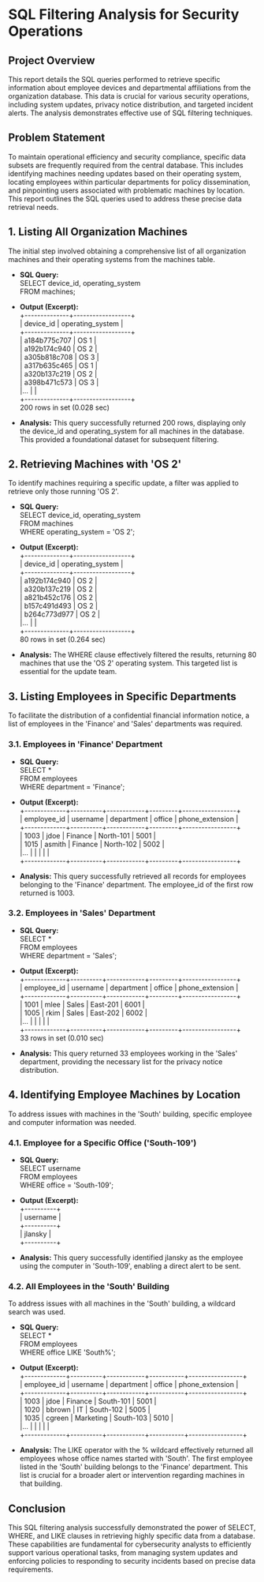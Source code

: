 # **SQL Filtering Analysis for Security Operations**

## **Project Overview**

This report details the SQL queries performed to retrieve specific information about employee devices and departmental affiliations from the organization database. This data is crucial for various security operations, including system updates, privacy notice distribution, and targeted incident alerts. The analysis demonstrates effective use of SQL filtering techniques.

## **Problem Statement**

To maintain operational efficiency and security compliance, specific data subsets are frequently required from the central database. This includes identifying machines needing updates based on their operating system, locating employees within particular departments for policy dissemination, and pinpointing users associated with problematic machines by location. This report outlines the SQL queries used to address these precise data retrieval needs.

## **1\. Listing All Organization Machines**

The initial step involved obtaining a comprehensive list of all organization machines and their operating systems from the machines table.

* **SQL Query:**  
  SELECT device\_id, operating\_system  
  FROM machines;

* **Output (Excerpt):**  
  \+--------------+------------------+  
  | device\_id    | operating\_system |  
  \+--------------+------------------+  
  | a184b775c707 | OS 1             |  
  | a192b174c940 | OS 2             |  
  | a305b818c708 | OS 3             |  
  | a317b635c465 | OS 1             |  
  | a320b137c219 | OS 2             |  
  | a398b471c573 | OS 3             |  
  |...           |                  |  
  \+--------------+------------------+  
  200 rows in set (0.028 sec)

* **Analysis:** This query successfully returned 200 rows, displaying only the device\_id and operating\_system for all machines in the database. This provided a foundational dataset for subsequent filtering.

## **2\. Retrieving Machines with 'OS 2'**

To identify machines requiring a specific update, a filter was applied to retrieve only those running 'OS 2'.

* **SQL Query:**  
  SELECT device\_id, operating\_system  
  FROM machines  
  WHERE operating\_system \= 'OS 2';

* **Output (Excerpt):**  
  \+--------------+------------------+  
  | device\_id    | operating\_system |  
  \+--------------+------------------+  
  | a192b174c940 | OS 2             |  
  | a320b137c219 | OS 2             |  
  | a821b452c176 | OS 2             |  
  | b157c491d493 | OS 2             |  
  | b264c773d977 | OS 2             |  
  |...           |                  |  
  \+--------------+------------------+  
  80 rows in set (0.264 sec)

* **Analysis:** The WHERE clause effectively filtered the results, returning 80 machines that use the 'OS 2' operating system. This targeted list is essential for the update team.

## **3\. Listing Employees in Specific Departments**

To facilitate the distribution of a confidential financial information notice, a list of employees in the 'Finance' and 'Sales' departments was required.

### **3.1. Employees in 'Finance' Department**

* **SQL Query:**  
  SELECT \*  
  FROM employees  
  WHERE department \= 'Finance';

* **Output (Excerpt):**  
  \+-------------+----------+------------+---------+-----------------+  
  | employee\_id | username | department | office  | phone\_extension |  
  \+-------------+----------+------------+---------+-----------------+  
  | 1003        | jdoe     | Finance    | North-101 | 5001            |  
  | 1015        | asmith   | Finance    | North-102 | 5002            |  
  |...          |          |            |         |                 |  
  \+-------------+----------+------------+---------+-----------------+

* **Analysis:** This query successfully retrieved all records for employees belonging to the 'Finance' department. The employee\_id of the first row returned is 1003\.

### **3.2. Employees in 'Sales' Department**

* **SQL Query:**  
  SELECT \*  
  FROM employees  
  WHERE department \= 'Sales';

* **Output (Excerpt):**  
  \+-------------+----------+------------+---------+-----------------+  
  | employee\_id | username | department | office  | phone\_extension |  
  \+-------------+----------+------------+---------+-----------------+  
  | 1001        | mlee     | Sales      | East-201  | 6001            |  
  | 1005        | rkim     | Sales      | East-202  | 6002            |  
  |...          |          |            |         |                 |  
  \+-------------+----------+------------+---------+-----------------+  
  33 rows in set (0.010 sec)

* **Analysis:** This query returned 33 employees working in the 'Sales' department, providing the necessary list for the privacy notice distribution.

## **4\. Identifying Employee Machines by Location**

To address issues with machines in the 'South' building, specific employee and computer information was needed.

### **4.1. Employee for a Specific Office ('South-109')**

* **SQL Query:**  
  SELECT username  
  FROM employees  
  WHERE office \= 'South-109';

* **Output (Excerpt):**  
  \+----------+  
  | username |  
  \+----------+  
  | jlansky  |  
  \+----------+

* **Analysis:** This query successfully identified jlansky as the employee using the computer in 'South-109', enabling a direct alert to be sent.

### **4.2. All Employees in the 'South' Building**

To address issues with all machines in the 'South' building, a wildcard search was used.

* **SQL Query:**  
  SELECT \*  
  FROM employees  
  WHERE office LIKE 'South%';

* **Output (Excerpt):**  
  \+-------------+----------+------------+-----------+-----------------+  
  | employee\_id | username | department | office    | phone\_extension |  
  \+-------------+----------+------------+-----------+-----------------+  
  | 1003        | jdoe     | Finance    | South-101 | 5001            |  
  | 1020        | bbrown   | IT         | South-102 | 5005            |  
  | 1035        | cgreen   | Marketing  | South-103 | 5010            |  
  |...          |          |            |           |                 |  
  \+-------------+----------+------------+-----------+-----------------+

* **Analysis:** The LIKE operator with the % wildcard effectively returned all employees whose office names started with 'South'. The first employee listed in the 'South' building belongs to the 'Finance' department. This list is crucial for a broader alert or intervention regarding machines in that building.

## **Conclusion**

This SQL filtering analysis successfully demonstrated the power of SELECT, WHERE, and LIKE clauses in retrieving highly specific data from a database. These capabilities are fundamental for cybersecurity analysts to efficiently support various operational tasks, from managing system updates and enforcing policies to responding to security incidents based on precise data requirements.